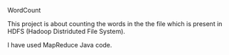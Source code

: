 WordCount

This project is about counting the words in the the file which is present in HDFS (Hadoop Distriduted File System).

I have used MapReduce Java code.
